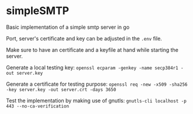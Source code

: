# simpleSMTP
Basic implementation of a simple smtp server in go

Port, server's certificate and key can be adjusted in the `.env` file.

Make sure to have an certificate and a keyfile at hand while starting the server.

Generate a local testing key: `openssl ecparam -genkey -name secp384r1 -out server.key`

Generate a certificate for testing purpose: `openssl req -new -x509 -sha256 -key server.key -out server.crt -days 3650`


Test the implementation by making use of gnutls: `gnutls-cli localhost -p 443 --no-ca-verification`
